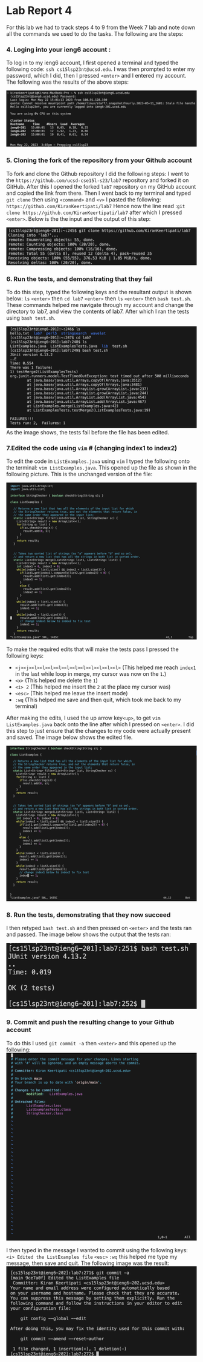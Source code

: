 # Lab Report 4 #
For this lab we had to track steps 4 to 9 from the Week 7 lab and note down all the commands we used to do the tasks. The following are the steps:

### 4. Loging into your ieng6 account : #
To log in to my ieng6 account, I first opened a terminal and typed the following code: `ssh cs15lsp23nt@ucsd.edu`. I was then prompted to enter my password, which I did, then I pressed `<enter>` and I entered my account. The following was the results of the above steps:

![step4](step4.png)

### 5. Cloning the fork of the repository from your Github account #
To fork and clone the Github repository I did the following steps:
I went to the `https://github.com/ucsd-cse15l-s23/lab7` repository and forked it on GitHub. After this I opened the forked `lab7` repository on my GitHub account and copied the link from there. Then I went back to my terminal and typed `git clone` then using `<command>` and `<v>` I pasted the following: `https://github.com/KiranKeertipati/lab7`
Hence now the line read :`git clone https://github.com/KiranKeertipati/lab7` after which I pressed `<enter>`.
Below is the the input and the output of this step:

![step5](step5.png)

### 6. Run the tests, and demonstrating that they fail #
To do this step, typed the following keys and the resultant output is shown below: 
`ls` `<enter>` then `cd lab7` `<enter>` then `ls` `<enter>` then `bash test.sh`. These commands helped me navigate through my account and change the directory to lab7, and view the contents of lab7. After which I ran the tests using `bash test.sh`.

![step6](step6.png)
As the image shows, the tests fail before the file has been edited.

### 7.Edited the code using `vim` # (changing index1 to index2)
To edit the code in `ListExamples.java` using `vim` I typed the following onto the terminal: `vim ListExamples.java`. This opened up the file as shown in the following picture. This is the unchanged version of the file:

![step7-1](step7-1.png)

To make the required edits that will make the tests pass I pressed the following keys:
- `<j><j><l><l><l><l><l><l><l><l><l><l><l>` (This helped me reach `index1` in the last while loop in merge, my cursor was now on the `1`.)
- `<x>` (This helped me delete the `1`)
- `<i> 2` (This helped me insert the `2` at the place my cursor was)
- `<esc>` (This helped me leave the insert mode)
- `:wq` (This helped me save and then quit, which took me back to my terminal)

After making the edits, I used the up arrow key`<up>`, to get `vim ListExamples.java` back onto the line after which I pressed on `<enter>`. I did this step to just ensure that the changes to my code were actually present and saved. The image below shows the edited file.

![step7-2](step7-2.png)

### 8. Run the tests, demonstrating that they now succeed #
I then retyped `bash test.sh` and then pressed on `<enter>` and the tests ran and passed. The image below shows the output that the tests ran:

![step8](step8.png)

### 9. Commit and push the resulting change to your Github account #

To do this I used `git commit -a` then `<enter>` and this opened up the following:
![step8-1](step8-1.png)

I then typed in the message I wanted to commit using the following keys:
`<i> Edited the ListExamples file` `<esc>` `:wq` this helped me type my message, then save and quit.
The following image was the result:
![step8-2](step8-2.png)

